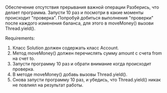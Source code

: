 Обеспечение отсутствия прерывания важной операции
Разберись, что делает программа.
Запусти 10 раз и посмотри в какие моменты происходит "проверка".
Попробуй добиться выполнения "проверки" после каждого изменения баланса, для этого в moveMoney() вызови Thread.yield().


Requirements:
1. Класс Solution должен содержать класс Account.
2. Метод moveMoney() должен перечислять сумму amount с счета from на счет to.
3. Запусти программу 10 раз и обрати внимание когда происходит проверка.
4. В методе moveMoney() добавь вызовы Thread.yield().
5. Снова запусти программу 10 раз, и убедись, что Thread.yield() никак не повлиял на результат работы.

